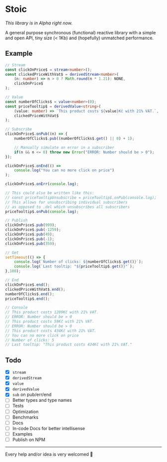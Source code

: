 # Stoic
_This library is in Alpha right now._

A general purpose synchronous (functional) reactive library with a simple and open API, tiny size (< 1Kb) and (hopefully) unmatched performance.

## Example
```typescript
// Stream
const clickOnPrice$ = stream<number>();
const clickedPriceWithVat$ = derivedStream<number>(
    (n: number) => n > 0 ? Math.round(n * 1.21): NONE,
    clickOnPrice$
);

// Value
const numberOfClicks$ = value<number>(0);
const priceTooltip$ = derivedValue<string>(
    (value: number) => `This product costs ${value}Kč with 21% VAT.`,
    clickedPriceWithVat$
);

// Subscribe
clickOnPrice$.onPub((n) => {
    numberOfClicks$.pub((numberOfClicks$.get() || 0) + 1);

    // Manually simulate an error in a subscriber
    if(n && n <= 0) throw new Error("ERROR: Number should be > 0");
});

clickOnPrice$.onEnd(() =>
    console.log("You can no more click on price")
);

clickOnPrice$.onErr(console.log);

// This could also be written like this:
// const priceTooltipUnsubscribe = priceTooltip$.onPub(console.log);
// This allows for unsubscribing individual subscribers
// as opposed to .del which unsubscribes all subscribers
priceTooltip$.onPub(console.log);

// Publish
clickOnPrice$.pub(999);
clickOnPrice$.pub(-1259);
clickOnPrice$.pub(49);
clickOnPrice$.pub(-1);
clickOnPrice$.pub(359);

// Get
setTimeout(() => {
    console.log(`Number of clicks: ${numberOfClicks$.get()}`);
    console.log(`Last tooltip: "${priceTooltip$.get()}"`);
},100);

// End
clickOnPrice$.end();
clickedPriceWithVat$.end();
numberOfClicks$.end();
priceTooltip$.end();

// Console
// This product costs 1209Kč with 21% VAT.
// ERROR: Number should be > 0
// This product costs 59Kč with 21% VAT.
// ERROR: Number should be > 0
// This product costs 434Kč with 21% VAT.
// You can no more click on price
// Number of clicks: 5
// Last tooltip: "This product costs 434Kč with 21% VAT."
```

## Todo
- [X] `stream`
- [X] `derivedStream`
- [X] `value`
- [X] `derivedValue`
- [X] `sub` on pub/err/end
- [ ] Better types and type names
- [ ] Tests
- [ ] Optimization
- [ ] Benchmarks
- [ ] Docs
- [ ] In-code Docs for better intellisense
- [ ] Examples
- [ ] Publish on NPM

___

Every help and/or idea is very welcomed 🙏
